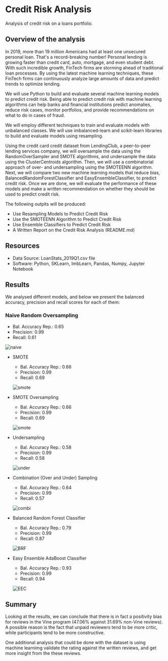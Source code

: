 # Credit Risk Analysis
  Analysis of credit risk on a loans portfolio.
  
## Overview of the analysis
In 2019, more than 19 million Americans had at least one unsecured personal loan. That's a record-breaking number! Personal lending is growing faster than credit card, auto, mortgage, and even student debt. With such incredible growth, FinTech firms are storming ahead of traditional loan processes. By using the latest machine learning techniques, these FinTech firms can continuously analyze large amounts of data and predict trends to optimize lending.

We will use Python to build and evaluate several machine learning models to predict credit risk. Being able to predict credit risk with machine learning algorithms can help banks and financial institutions predict anomalies, reduce risk cases, monitor portfolios, and provide recommendations on what to do in cases of fraud.
  
We will employ different techniques to train and evaluate models with unbalanced classes.  We will use imbalanced-learn and scikit-learn libraries to build and evaluate models using resampling.

Using the credit card credit dataset from LendingClub, a peer-to-peer lending services company, we will oversample the data using the RandomOverSampler and SMOTE algorithms, and undersample the data using the ClusterCentroids algorithm. Then, we will use a combinatorial approach of over- and undersampling using the SMOTEENN algorithm. Next, we will compare two new machine learning models that reduce bias, BalancedRandomForestClassifier and EasyEnsembleClassifier, to predict credit risk. Once we are done, we will evaluate the performance of these models and make a written recommendation on whether they should be used to predict credit risk.

The following outpits will be produced:

- Use Resampling Models to Predict Credit Risk
- Use the SMOTEENN Algorithm to Predict Credit Risk
- Use Ensemble Classifiers to Predict Credit Risk
- A Written Report on the Credit Risk Analysis (README.md)

## Resources
- Data Source: LoanStats_2019Q1.csv file
- Software: Python, SKLearn, ImbLearn, Pandas, Numpy, Jupyter Notebook

## Results
We analysed different models, and below we present the balanced accuracy, precision and recall scores for each of them:

### Naive Random Oversampling
  - Bal. Accuracy Rep.: 0.65
  - Precision:          0.99
  - Recall:             0.61

   ![naive](/naive.png)
  
- SMOTE
  - Bal. Accuracy Rep.: 0.66
  - Precision:          0.99
  - Recall:             0.69

   ![smote](/smote.png)

- SMOTE Oversampling
  - Bal. Accuracy Rep.: 0.66
  - Precision:          0.99
  - Recall:             0.69

   ![smote](/smote.png)

- Undersampling
  - Bal. Accuracy Rep.: 0.58
  - Precision:          0.99
  - Recall:             0.58

   ![under](/under.png)
   
- Combination (Over and Under) Sampling
  - Bal. Accuracy Rep.: 0.64
  - Precision:          0.99
  - Recall:             0.57

   ![combi](/combi.png)   
   
- Balanced Random Forest Classifier
  - Bal. Accuracy Rep.: 0.79
  - Precision:          0.99
  - Recall:             0.87

   ![BRF](/BRF.png)   

- Easy Ensemble AdaBoost Classifier
  - Bal. Accuracy Rep.: 0.93
  - Precision:          0.99
  - Recall:             0.94

   ![EEC](/EEC.png)   
  
## Summary

Looking at the results, we can conclude that there is in fact a positivity bias for reviews in the Vine program (47.06% against 31.69% non-Vine reviews).  A possible reason is the fact that unpaid reviewers tend to be more critic, while participants tend to be more constructive.

One additional analysis that could be done with the dataset is using machine learnimg validate the rating against the written reviews, and get more insight from the these reviews.
